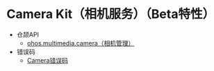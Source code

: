 # Camera Kit（相机服务）（Beta特性）
- 仓颉API
    - [ohos.multimedia.camera（相机管理）](./cj-apis-multimedia-camera.md)
- 错误码
    - [Camera错误码](./cj-errorcode-multimedia-camera.md)